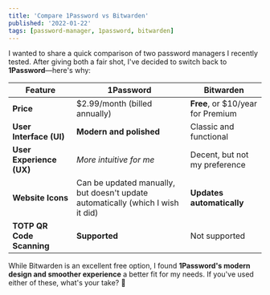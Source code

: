 ```yaml
---
title: 'Compare 1Password vs Bitwarden'
published: '2022-01-22'
tags: [password-manager, 1password, bitwarden]
---
```


I wanted to share a quick comparison of two password managers I recently tested. After giving both a fair shot, I've decided to switch back to **1Password**—here's why:

| Feature                   | 1Password                                                                       | Bitwarden                         |
| ------------------------- | ------------------------------------------------------------------------------- | --------------------------------- |
| **Price**                 | $2.99/month (billed annually)                                                   | **Free**, or $10/year for Premium |
| **User Interface (UI)**   | **Modern and polished**                                                         | Classic and functional            |
| **User Experience (UX)**  | _More intuitive for me_                                                         | Decent, but not my preference     |
| **Website Icons**         | Can be updated manually, but doesn't update automatically (which I wish it did) | **Updates automatically**         |
| **TOTP QR Code Scanning** | **Supported**                                                                   | Not supported                     |

While Bitwarden is an excellent free option, I found **1Password's modern design and smoother experience** a better fit for my needs. If you've used either of these, what's your take? 🚀
